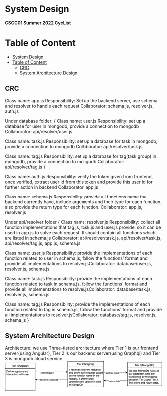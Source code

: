# System Design

**CSCC01 Summer 2022 CycList**

# Table of Content

- [System Design](#system-design)
- [Table of Content](#table-of-content)
  - [CRC](#crc)
  - [System Architecture Design](#system-architecture-design)

##  CRC

Class name: app.js
Responsibility: Set up the backend server, use schema and resolver to handle each request
Collaborator: schema.js, resolver.js, auth.js

Under database folder:
{
Class name: user.js
Responsibility: set up a database for user in mongodb, provide a connection to mongodb
Collaborator: api/resolver/user.js

Class name: task.js
Responsibility: set up a database for task in mongodb, provide a connection to mongodb
Collaborator: api/resolver/task.js

Class name: tag.js
Responsibility: set up a database for tag(task group) in mongodb, provide a connection to mongodb
Collaborator: api/resolver/tag.js
}

Class name: auth.js
Responsibility: verify the token given from frontend, once verified, extract user id from this token and provide this user id for further action in backend
Collaborator: app.js

Class name: schema.js
Responsibility: provide all functions name the backend currently have, include arguments and  their type for each function, also provide the return type for each function.
Collaborator: app.js, resolver.js

Under api/resolver folder
{
Class name: resolver.js
Responsibility: collect all function implementations that tag.js, task.js and user.js provide, so it can be used in app.js to solve each request. It should contain all functions which are listed in schema.js
Collaborator: api/resolver/task.js, api/resolver/task.js, api/resolver/tag.js, app.js, schema.js

Class name: user.js
Responsibility: provide the implementations of each function related to user in schema.js, follow the functions’ format and provide all implementations to resolver.jsCollaborator: database/user.js, resolver.js, schema.js 

Class name: task.js
Responsibility: provide the implementations of each function related to task in schema.js, follow the functions’ format and provide all implementations to resolver.jsCollaborator: database/task.js, resolver.js, schema.js 

Class name: tag.js
Responsibility: provide the implementations of each function related to tag in schema.js, follow the functions’ format and provide all implementations to resolver.jsCollaborator: database/tag.js, resolver.js, schema.js
}

## System Architecture Design
Architecture: we use Three-tiered architecture where Tier 1 is our frontend server(using Angular), Tier 2 is our backend server(using Graphql) and Tier 3 is mongodb cloud service
![system architecture](./asset/sys%20archi.png)

